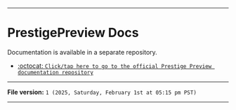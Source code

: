 
***

# PrestigePreview Docs

Documentation is available in a separate repository.

- [:octocat: `Click/tap here to go to the official Prestige Preview documentation repository`](https://github.com/seanpm2001/PrestigePreview_Docs/)

***

**File version:** `1 (2025, Saturday, February 1st at 05:15 pm PST)`

***
